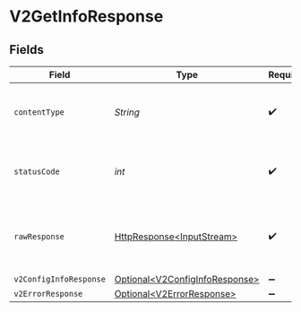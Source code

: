 # V2GetInfoResponse


## Fields

| Field                                                                                                                          | Type                                                                                                                           | Required                                                                                                                       | Description                                                                                                                    |
| ------------------------------------------------------------------------------------------------------------------------------ | ------------------------------------------------------------------------------------------------------------------------------ | ------------------------------------------------------------------------------------------------------------------------------ | ------------------------------------------------------------------------------------------------------------------------------ |
| `contentType`                                                                                                                  | *String*                                                                                                                       | :heavy_check_mark:                                                                                                             | HTTP response content type for this operation                                                                                  |
| `statusCode`                                                                                                                   | *int*                                                                                                                          | :heavy_check_mark:                                                                                                             | HTTP response status code for this operation                                                                                   |
| `rawResponse`                                                                                                                  | [HttpResponse\<InputStream>](https://docs.oracle.com/en/java/javase/11/docs/api/java.net.http/java/net/http/HttpResponse.html) | :heavy_check_mark:                                                                                                             | Raw HTTP response; suitable for custom response parsing                                                                        |
| `v2ConfigInfoResponse`                                                                                                         | [Optional\<V2ConfigInfoResponse>](../../models/shared/V2ConfigInfoResponse.md)                                                 | :heavy_minus_sign:                                                                                                             | OK                                                                                                                             |
| `v2ErrorResponse`                                                                                                              | [Optional\<V2ErrorResponse>](../../models/shared/V2ErrorResponse.md)                                                           | :heavy_minus_sign:                                                                                                             | Error                                                                                                                          |